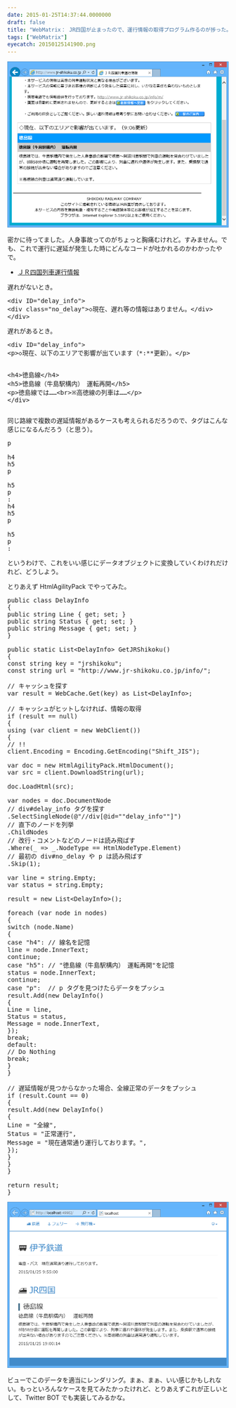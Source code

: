 ```yaml
---
date: 2015-01-25T14:37:44.0000000
draft: false
title: "WebMatrix： JR四国が止まったので、運行情報の取得プログラム作るのが捗った。"
tags: ["WebMatrix"]
eyecatch: 20150125141900.png
---
```

<p><span itemscope itemtype="http://schema.org/Photograph"><img src="20150125141900.png" alt="f:id:daruyanagi:20150125141900p:plain" title="f:id:daruyanagi:20150125141900p:plain" class="hatena-fotolife" itemprop="image"></span></p><p>密かに待ってました。人身事故ってのがちょっと胸痛むけれど。すみません。でも、これで運行に遅延が発生した時にどんなコードが吐かれるのかわかったやで。</p>

<ul>
<li><a href="http://www.jr-shikoku.co.jp/info/">&#xFF2A;&#xFF32;&#x56DB;&#x56FD;&#x5217;&#x8ECA;&#x904B;&#x884C;&#x60C5;&#x5831;</a></li>
</ul><p>遅れがないとき。</p>
<pre class="code lang-html" data-lang="html" data-unlink><span class="synIdentifier">&lt;</span><span class="synStatement">div</span><span class="synIdentifier"> </span><span class="synType">ID</span><span class="synIdentifier">=</span><span class="synConstant">&quot;delay_info&quot;</span><span class="synIdentifier">&gt;</span>
<span class="synIdentifier">&lt;</span><span class="synStatement">div</span><span class="synIdentifier"> </span><span class="synType">class</span><span class="synIdentifier">=</span><span class="synConstant">&quot;no_delay&quot;</span><span class="synIdentifier">&gt;</span>◇現在、遅れ等の情報はありません。<span class="synIdentifier">&lt;/</span><span class="synStatement">div</span><span class="synIdentifier">&gt;</span>
<span class="synIdentifier">&lt;/</span><span class="synStatement">div</span><span class="synIdentifier">&gt;</span>
</pre><p>遅れがあるとき。</p>
<pre class="code lang-html" data-lang="html" data-unlink><span class="synIdentifier">&lt;</span><span class="synStatement">div</span><span class="synIdentifier"> </span><span class="synType">ID</span><span class="synIdentifier">=</span><span class="synConstant">&quot;delay_info&quot;</span><span class="synIdentifier">&gt;</span>
<span class="synIdentifier">&lt;</span><span class="synStatement">p</span><span class="synIdentifier">&gt;</span>◇現在、以下のエリアで影響が出ています（*:**更新）。<span class="synIdentifier">&lt;/</span><span class="synStatement">p</span><span class="synIdentifier">&gt;</span>

<span class="synIdentifier">&lt;</span><span class="synStatement">h4</span><span class="synIdentifier">&gt;</span>徳島線<span class="synIdentifier">&lt;/</span><span class="synStatement">h4</span><span class="synIdentifier">&gt;</span>
<span class="synIdentifier">&lt;</span><span class="synStatement">h5</span><span class="synIdentifier">&gt;</span>徳島線（牛島駅構内）　運転再開<span class="synIdentifier">&lt;/</span><span class="synStatement">h5</span><span class="synIdentifier">&gt;</span>
<span class="synIdentifier">&lt;</span><span class="synStatement">p</span><span class="synIdentifier">&gt;</span>徳島線では……<span class="synIdentifier">&lt;</span><span class="synStatement">br</span><span class="synIdentifier">&gt;</span>※高徳線の列車は……<span class="synIdentifier">&lt;/</span><span class="synStatement">p</span><span class="synIdentifier">&gt;</span>
<span class="synIdentifier">&lt;/</span><span class="synStatement">div</span><span class="synIdentifier">&gt;</span>
</pre><p>同じ路線で複数の遅延情報があるケースも考えられるだろうので、タグはこんな感じになるんだろう（と思う）。</p>
<pre class="code" data-lang="" data-unlink>p

h4
h5
p

h5
p
:
h4
h5
p

h5
p
:</pre><p>というわけで、これをいい感じにデータオブジェクトに変換していくわけれだけれど、どうしよう。</p><p>とりあえず HtmlAgilityPack でやってみた。</p>
<pre class="code lang-cs" data-lang="cs" data-unlink><span class="synType">public</span> <span class="synType">class</span> DelayInfo
{
<span class="synType">public</span> <span class="synType">string</span> Line { get; set; }
<span class="synType">public</span> <span class="synType">string</span> Status { get; set; }
<span class="synType">public</span> <span class="synType">string</span> Message { get; set; }
}

<span class="synType">public</span> <span class="synType">static</span> List&lt;DelayInfo&gt; GetJRShikoku()
{
<span class="synType">const</span> <span class="synType">string</span> key = <span class="synConstant">&quot;jrshikoku&quot;</span>;
<span class="synType">const</span> <span class="synType">string</span> url = <span class="synConstant">&quot;http://www.jr-shikoku.co.jp/info/&quot;</span>;

<span class="synComment">// キャッシュを探す</span>
var result = WebCache.Get(key) <span class="synStatement">as</span> List&lt;DelayInfo&gt;;

<span class="synComment">// キャッシュがヒットしなければ、情報の取得</span>
<span class="synStatement">if</span> (result == <span class="synConstant">null</span>)
{
<span class="synStatement">using</span> (var client = <span class="synStatement">new</span> WebClient())
{
<span class="synComment">// !!</span>
client.Encoding = Encoding.GetEncoding(<span class="synConstant">&quot;Shift_JIS&quot;</span>);

var doc = <span class="synStatement">new</span> HtmlAgilityPack.HtmlDocument();
var src = client.DownloadString(url);

doc.LoadHtml(src);

var nodes = doc.DocumentNode
<span class="synComment">// div#delay_info タグを探す</span>
.SelectSingleNode(<span class="synSpecial">@</span><span class="synConstant">&quot;//div[@id=&quot;&quot;delay_info&quot;&quot;]&quot;</span>)
<span class="synComment">// 直下のノードを列挙</span>
.ChildNodes
<span class="synComment">// 改行・コメントなどのノードは読み飛ばす</span>
.Where(_ =&gt; _.NodeType == HtmlNodeType.Element)
<span class="synComment">// 最初の div#no_delay や p は読み飛ばす</span>
.Skip(<span class="synConstant">1</span>);

var line = <span class="synType">string</span>.Empty;
var status = <span class="synType">string</span>.Empty;

result = <span class="synStatement">new</span> List&lt;DelayInfo&gt;();

<span class="synStatement">foreach</span> (var node <span class="synStatement">in</span> nodes)
{
<span class="synStatement">switch</span> (node.Name)
{
<span class="synStatement">case</span> <span class="synConstant">&quot;h4&quot;</span>: <span class="synComment">// 線名を記憶</span>
line = node.InnerText;
<span class="synStatement">continue</span>;
<span class="synStatement">case</span> <span class="synConstant">&quot;h5&quot;</span>: <span class="synComment">// &quot;徳島線（牛島駅構内）　運転再開&quot;を記憶</span>
status = node.InnerText;
<span class="synStatement">continue</span>;
<span class="synStatement">case</span> <span class="synConstant">&quot;p&quot;</span>:  <span class="synComment">// p タグを見つけたらデータをプッシュ</span>
result.Add(<span class="synStatement">new</span> DelayInfo()
{
Line = line,
Status = status,
Message = node.InnerText,
});
<span class="synStatement">break</span>;
<span class="synStatement">default</span>:
<span class="synComment">// Do Nothing</span>
<span class="synStatement">break</span>;
}
}

<span class="synComment">// 遅延情報が見つからなかった場合、全線正常のデータをプッシュ</span>
<span class="synStatement">if</span> (result.Count == <span class="synConstant">0</span>)
{
result.Add(<span class="synStatement">new</span> DelayInfo()
{
Line = <span class="synConstant">&quot;全線&quot;</span>,
Status = <span class="synConstant">&quot;正常運行&quot;</span>,
Message = <span class="synConstant">&quot;現在通常通り運行しております。&quot;</span>,
});
}
}
}

<span class="synStatement">return</span> result;
}
</pre><p><span itemscope itemtype="http://schema.org/Photograph"><img src="20150125143551.png" alt="f:id:daruyanagi:20150125143551p:plain" title="f:id:daruyanagi:20150125143551p:plain" class="hatena-fotolife" itemprop="image"></span></p><p>ビューでこのデータを適当にレンダリング。まぁ、まぁ、いい感じかもしれない。もっといろんなケースを見てみたかったけれど、とりあえずこれが正しいとして、Twitter BOT でも実装してみるかな。</p>
